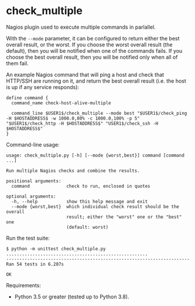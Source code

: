 # check_multiple

Nagios plugin used to execute multiple commands in parlallel.

With the `--mode` parameter, it can be configured to return either the
best overall result, or the worst. If you choose the worst overall
result (the default), then you will be notified when one of the
commands fails. If you choose the best overall result, then you will
be notified only when all of them fail.

An example Nagios command that will ping a host and check that
HTTP/SSH are running on it, and return the best overall result
(i.e. the host is up if any service responds):

```
define command {
  command_name check-host-alive-multiple

  command_line $USER1$/check_multiple --mode best "$USER1$/check_ping -H $HOSTADDRESS$ -w 1000.0,80% -c 1000.0,100% -p 5" "$USER1$/check_http -H $HOSTADDRESS$" "USER1$/check_ssh -H $HOSTADDRESS$"
}
```

Command-line usage:

```
usage: check_multiple.py [-h] [--mode {worst,best}] command [command ...]

Run multiple Nagios checks and combine the results.

positional arguments:
  command              check to run, enclosed in quotes

optional arguments:
  -h, --help           show this help message and exit
  --mode {worst,best}  which individual check result should be the overall
                       result; either the "worst" one or the "best" one
                       (default: worst)
```

Run the test suite:
```
$ python -m unittest check_multiple.py
......................................................
----------------------------------------------------------------------
Ran 54 tests in 6.207s

OK
```

Requirements:

* Python 3.5 or greater (tested up to Python 3.8).